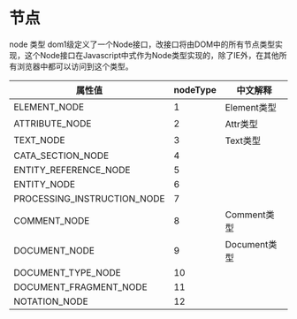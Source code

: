 # 节点

node 类型
dom1级定义了一个Node接口，改接口将由DOM中的所有节点类型实现，这个Node接口在Javascript中式作为Node类型实现的，除了IE外，在其他所有浏览器中都可以访问到这个类型。

属性值                             |        nodeType   |   中文解释
-----                             |         ------    |   ------
ELEMENT_NODE                      |    1              |   Element类型
ATTRIBUTE_NODE                    |    2              |    Attr类型
TEXT_NODE                         |    3              |     Text类型
CATA_SECTION_NODE                 |    4              |
ENTITY_REFERENCE_NODE             |    5              |
ENTITY_NODE                       |    6              |
PROCESSING_INSTRUCTION_NODE       |    7              |
COMMENT_NODE                      |    8              |     Comment类型
DOCUMENT_NODE                     |    9              |       Document类型
DOCUMENT_TYPE_NODE                |    10             |
DOCUMENT_FRAGMENT_NODE            |    11             |
NOTATION_NODE                     |    12             |